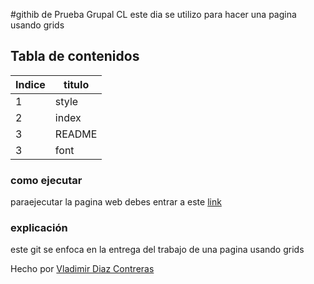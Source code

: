 #githib de Prueba Grupal CL 
este dia se utilizo para hacer una pagina usando grids

## Tabla de contenidos
| Indice| titulo |
|--|--|
| 1 | style |
| 2 | index |
| 3 | README | 
| 3 | font | 




### como ejecutar 
paraejecutar la pagina web debes entrar a este  [link](https://vladimirdiazcontreras.github.io/HTML_S1_DiazContrerasVladimir/dia11/)  



### explicación  
este git   se enfoca en la entrega del trabajo de una pagina usando grids


Hecho por [Vladimir Diaz Contreras](https://github.com/VladimirDiazContreras)